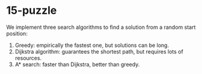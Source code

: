 # 15-puzzle
We implement three search algorithms to find a solution from a random start position:

1. Greedy: empirically the fastest one, but solutions can be long.
1. Dijkstra algorithm: guarantees the shortest path, but requires lots of resources.
1. A\* search: faster than Dijkstra, better than greedy.
